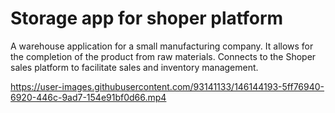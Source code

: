 # Storage app for shoper platform


A warehouse application for a small manufacturing company.
It allows for the completion of the product from raw materials.
Connects to the Shoper sales platform to facilitate sales and inventory management.

https://user-images.githubusercontent.com/93141133/146144193-5ff76940-6920-446c-9ad7-154e91bf0d66.mp4





